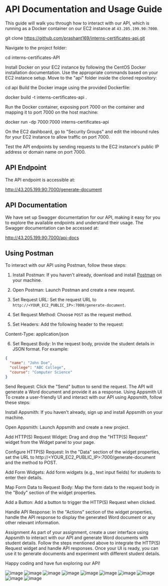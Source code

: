 # API Documentation and Usage Guide

This guide will walk you through how to interact with our API, which is running as a Docker container on our EC2 instance at `43.205.199.90:7000`.

git clone https://github.com/prashant169/interns-certificates-api.git

Navigate to the project folder:

cd interns-certificates-API

Install Docker on your EC2 instance by following the CentOS Docker installation documentation. Use the appropriate commands based on your EC2 instance setup.
Move to the "api" folder inside the cloned repository:
 
cd api
Build the Docker image using the provided Dockerfile:
 
docker build -t interns-certificates-api .

Run the Docker container, exposing port 7000 on the container and mapping it to port 7000 on the host machine:
 
docker run -dp 7000:7000 interns-certificates-api


On the EC2 dashboard, go to "Security Groups" and edit the inbound rules for your EC2 instance to allow traffic on port 7000.

Test the API endpoints by sending requests to the EC2 instance's public IP address or domain name on port 7000.
## API Endpoint

The API endpoint is accessible at:

http://43.205.199.90:7000/generate-document


## API Documentation

We have set up Swagger documentation for our API, making it easy for you to explore the available endpoints and understand their usage. The Swagger documentation can be accessed at:

http://43.205.199.90:7000/api-docs


## Using Postman

To interact with our API using Postman, follow these steps:

1. Install Postman: If you haven't already, download and install [Postman](https://www.postman.com/downloads/) on your machine.

2. Open Postman: Launch Postman and create a new request.

3. Set Request URL: Set the request URL to `http://<YOUR_EC2_PUBLIC_IP>:7000/generate-document`.

4. Set Request Method: Choose `POST` as the request method.

5. Set Headers: Add the following header to the request:

Content-Type: application/json

6. Set Request Body: In the request body, provide the student details in JSON format. For example:

```json
{
  "name": "John Doe",
  "college": "ABC College",
  "course": "Computer Science"
}
```

Send Request: Click the "Send" button to send the request. The API will generate a Word document and provide it as a response.
Using Appsmith UI
To create a user-friendly UI and interact with our API using Appsmith, follow these steps:

Install Appsmith: If you haven't already, sign up and install Appsmith on your machine.

Open Appsmith: Launch Appsmith and create a new project.

Add HTTP(S) Request Widget: Drag and drop the "HTTP(S) Request" widget from the Widget panel to your page.

Configure HTTP(S) Request: In the "Data" section of the widget properties, set the URL to http://<YOUR_EC2_PUBLIC_IP>:7000/generate-document and the method to POST.

Add Form Widgets: Add form widgets (e.g., text input fields) for students to enter their details.

Map Form Data to Request Body: Map the form data to the request body in the "Body" section of the widget properties.

Add a Button: Add a button to trigger the HTTP(S) Request when clicked.

Handle API Response: In the "Actions" section of the widget properties, handle the API response to display the generated Word document or any other relevant information.

Assignment
As part of your assignment, create a user interface using Appsmith to interact with our API and generate Word documents with student details. Follow the steps mentioned above to integrate the HTTP(S) Request widget and handle API responses. Once your UI is ready, you can use it to generate documents and experiment with different student details.

Happy coding and have fun exploring our API!

![image](https://github.com/prashant169/interns-certificates-api/assets/78464585/8fd3f1ca-b151-44e7-8781-586c3f52cb49)
![image](https://github.com/prashant169/interns-certificates-api/assets/78464585/ea952343-6f97-4a1c-8987-b9ca40b5c09c)
![image](https://github.com/prashant169/interns-certificates-api/assets/78464585/b20e22d0-a000-44cd-b7c7-51937fc3f672)
![image](https://github.com/prashant169/interns-certificates-api/assets/78464585/6bf436a8-8978-49a8-bf2c-9672e3d9ea69)
![image](https://github.com/prashant169/interns-certificates-api/assets/78464585/42653b84-06f9-4993-ae4e-e1d761d311bc)
![image](https://github.com/prashant169/interns-certificates-api/assets/78464585/ea5034bc-fcb6-4e69-9769-2f9ff0a5347c)
![image](https://github.com/prashant169/interns-certificates-api/assets/78464585/0d528bc6-e800-4717-9f70-415ba6a52524)
![image](https://github.com/prashant169/interns-certificates-api/assets/78464585/3bcc1248-bd3f-4984-8fa0-e20d153cd571)
![image](https://github.com/prashant169/interns-certificates-api/assets/78464585/7deafbd6-0707-4ecc-a228-05fc41eec3d7)
![image](https://github.com/prashant169/interns-certificates-api/assets/78464585/6e4dd5ac-a93e-42f6-b1be-73729f00c452)





